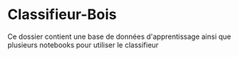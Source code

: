 # Classifieur-Bois
Ce dossier contient une base de données d'apprentissage ainsi que plusieurs notebooks pour utiliser le classifieur
